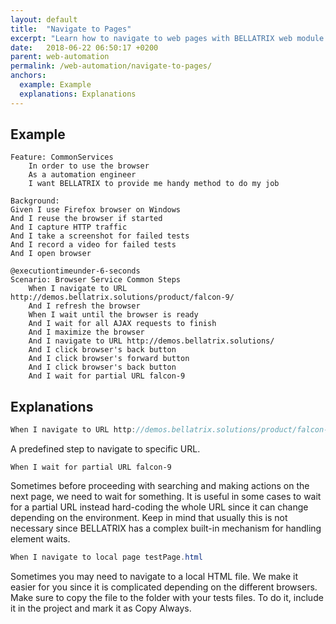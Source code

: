 ```yaml
---
layout: default
title:  "Navigate to Pages"
excerpt: "Learn how to navigate to web pages with BELLATRIX web module."
date:   2018-06-22 06:50:17 +0200
parent: web-automation
permalink: /web-automation/navigate-to-pages/
anchors:
  example: Example
  explanations: Explanations
---
```

Example
-------
```
Feature: CommonServices
	In order to use the browser
	As a automation engineer
	I want BELLATRIX to provide me handy method to do my job

Background: 
Given I use Firefox browser on Windows
And I reuse the browser if started
And I capture HTTP traffic
And I take a screenshot for failed tests
And I record a video for failed tests
And I open browser

@executiontimeunder-6-seconds
Scenario: Browser Service Common Steps
	When I navigate to URL http://demos.bellatrix.solutions/product/falcon-9/
	And I refresh the browser
	When I wait until the browser is ready
	And I wait for all AJAX requests to finish
	And I maximize the browser
	And I navigate to URL http://demos.bellatrix.solutions/
	And I click browser's back button
	And I click browser's forward button
    And I click browser's back button
	And I wait for partial URL falcon-9
```

Explanations
------------

```csharp
When I navigate to URL http://demos.bellatrix.solutions/product/falcon-9/
```
A predefined step to navigate to specific URL.
```
When I wait for partial URL falcon-9
```
Sometimes before proceeding with searching and making actions on the next page, we need to wait for something.
It is useful in some cases to wait for a partial URL instead hard-coding the whole URL since it can change depending on the environment. Keep in mind that usually this is not necessary since BELLATRIX has a complex built-in mechanism for handling element waits.
```csharp
When I navigate to local page testPage.html
```
Sometimes you may need to navigate to a local HTML file. We make it easier for you since it is complicated depending on the different browsers. Make sure to copy the file to the folder with your tests files. To do it, include it in the project and mark it as Copy Always.